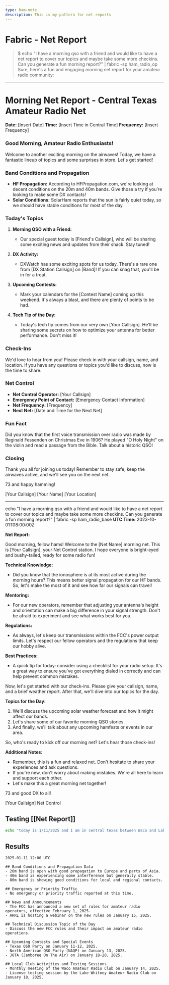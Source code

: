 ```yaml
---
type: ham-note
description: This is my pattern for net reports
---
```


# Fabric - Net Report

> $ echo "I have a morning qso with a friend and would like to have a net report to cover our topics and maybe take some more checkins.  Can you generate a fun morning report?" | fabric -sp ham_radio_op
Sure, here's a fun and engaging morning net report for your amateur radio community:

---

# Morning Net Report - Central Texas Amateur Radio Net

**Date:** [Insert Date]
**Time:** [Insert Time in Central Time]
**Frequency:** [Insert Frequency]

### Good Morning, Amateur Radio Enthusiasts!

Welcome to another exciting morning on the airwaves! Today, we have a fantastic lineup of topics and some surprises in store. Let's get started!

### Band Conditions and Propagation

- **HF Propagation:** According to HFPropagation.com, we're looking at decent conditions on the 20m and 40m bands. Give those a try if you're looking to make some DX contacts!
- **Solar Conditions:** SolarHam reports that the sun is fairly quiet today, so we should have stable conditions for most of the day.

### Today's Topics

1. **Morning QSO with a Friend:**
   - Our special guest today is [Friend's Callsign], who will be sharing some exciting news and updates from their shack. Stay tuned!

2. **DX Activity:**
   - DXWatch has some exciting spots for us today. There's a rare one from [DX Station Callsign] on [Band]! If you can snag that, you'll be in for a treat.

3. **Upcoming Contests:**
   - Mark your calendars for the [Contest Name] coming up this weekend. It's always a blast, and there are plenty of points to be had.

4. **Tech Tip of the Day:**
   - Today's tech tip comes from our very own [Your Callsign]. He'll be sharing some secrets on how to optimize your antenna for better performance. Don't miss it!

### Check-Ins

We'd love to hear from you! Please check in with your callsign, name, and location. If you have any questions or topics you'd like to discuss, now is the time to share.

### Net Control

- **Net Control Operator:** [Your Callsign]
- **Emergency Point of Contact:** [Emergency Contact Information]
- **Net Frequency:** [Frequency]
- **Next Net:** [Date and Time for the Next Net]

### Fun Fact

Did you know that the first voice transmission over radio was made by Reginald Fessenden on Christmas Eve in 1906? He played "O Holy Night" on the violin and read a passage from the Bible. Talk about a historic QSO!

### Closing

Thank you all for joining us today! Remember to stay safe, keep the airwaves active, and we'll see you on the next net.

73 and happy hamming!

[Your Callsign]
[Your Name]
[Your Location]

---
 echo "I have a morning qso with a friend and would like to have a net report to cover our topics and maybe take some more checkins.  Can you generate a fun morning report?" | fabric -sp ham_radio_base
**UTC Time:** 2023-10-01T08:00:00Z

**Net Report:**

Good morning, fellow hams! Welcome to the [Net Name] morning net. This is [Your Callsign], your Net Control station. I hope everyone is bright-eyed and bushy-tailed, ready for some radio fun!

**Technical Knowledge:**
- Did you know that the ionosphere is at its most active during the morning hours? This means better signal propagation for our HF bands. So, let's make the most of it and see how far our signals can travel!

**Mentoring:**
- For our new operators, remember that adjusting your antenna's height and orientation can make a big difference in your signal strength. Don't be afraid to experiment and see what works best for you.

**Regulations:**
- As always, let's keep our transmissions within the FCC's power output limits. Let's respect our fellow operators and the regulations that keep our hobby alive.

**Best Practices:**
- A quick tip for today: consider using a checklist for your radio setup. It's a great way to ensure you've got everything dialed in correctly and can help prevent common mistakes.

Now, let's get started with our check-ins. Please give your callsign, name, and a brief weather report. After that, we'll dive into our topics for the day.

**Topics for the Day:**
1. We'll discuss the upcoming solar weather forecast and how it might affect our bands.
2. Let's share some of our favorite morning QSO stories.
3. And finally, we'll talk about any upcoming hamfests or events in our area.

So, who's ready to kick off our morning net? Let's hear those check-ins!

**Additional Notes:**
- Remember, this is a fun and relaxed net. Don't hesitate to share your experiences and ask questions.
- If you're new, don't worry about making mistakes. We're all here to learn and support each other.
- Let's make this a great morning net together!

73 and good DX to all!

[Your Callsign]
Net Control


## Testing [[Net Report]]

```bash
echo "today is 1/11/2025 and I am in central texas between Waco and Lake Whitney, what is going on this weekend and next week in the world of amateur radio?" | fabric -sp net_report
```

## Results

```markdown## UTC Timestamp
2025-01-11 12:00 UTC

## Band Conditions and Propagation Data
- 20m band is open with good propagation to Europe and parts of Asia.
- 40m band is experiencing some interference but generally stable.
- 80m band is showing good conditions for local and regional contacts.

## Emergency or Priority Traffic
- No emergency or priority traffic reported at this time.

## News and Announcements
- The FCC has announced a new set of rules for amateur radio operators, effective February 1, 2025.
- ARRL is hosting a webinar on the new rules on January 15, 2025.

## Technical Discussion Topic of the Day
- Discuss the new FCC rules and their impact on amateur radio operations.

## Upcoming Contests and Special Events
- Texas QSO Party on January 11-12, 2025.
- North American QSO Party (NAQP) on January 13, 2025.
- JOTA (Jamboree On The Air) on January 18-20, 2025.

## Local Club Activities and Testing Sessions
- Monthly meeting of the Waco Amateur Radio Club on January 14, 2025.
- License testing session by the Lake Whitney Amateur Radio Club on January 18, 2025.
```



